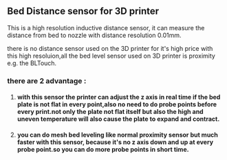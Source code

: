 ## Bed Distance sensor for 3D printer

This is a high resolution inductive distance sensor, it can measure the distance from bed to nozzle with distance resolution 0.01mm.

there is no distance sensor used on the 3D printer for it's high price with this high resoluion,all the bed level sensor used on 3D printer is proximity e.g. the BLTouch.
 
### there are 2 advantage :

1. ####  with this sensor the printer can adjust the z axis in real time if the bed plate is not flat in every point,also no need to do probe points before every print.not only the plate not flat itself but also the high and uneven temperature will also cause the plate to expand and contract.

2. ####  you can do mesh bed leveling like normal proximity sensor but much faster with this sensor, because it's no z axis down and up at every probe point.so you can do more probe points in short time.
